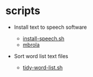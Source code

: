 # scripts

* Install text to speech software

    * [install-speech.sh](install-speech.sh)
    * [mbrola](https://github.com/numediart/MBROLA)

* Sort word list text files

    * [tidy-word-list.sh](tidy-word-list.sh)